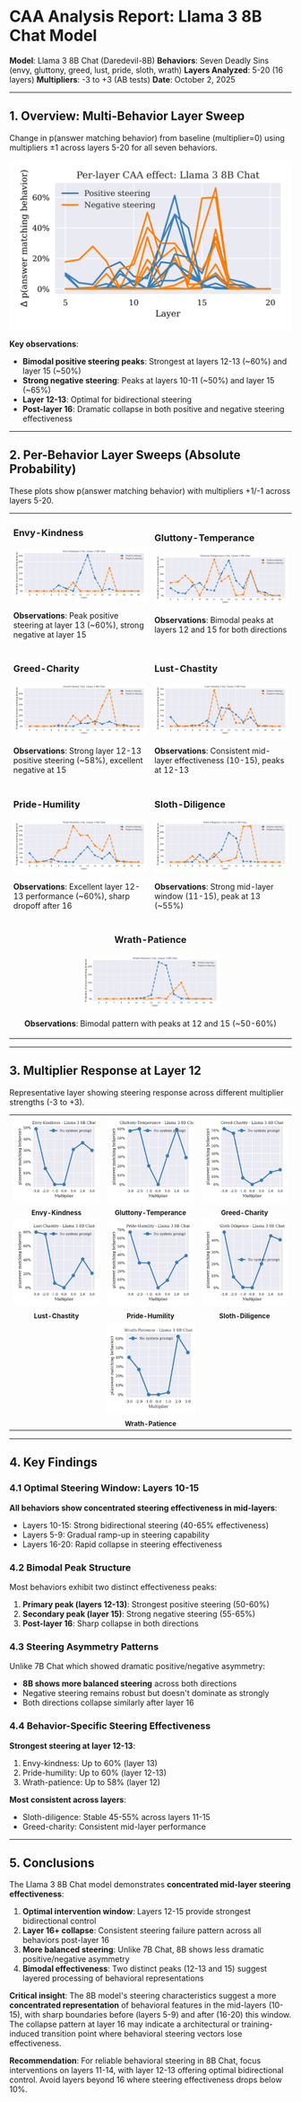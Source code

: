 # CAA Analysis Report: Llama 3 8B Chat Model

**Model**: Llama 3 8B Chat (Daredevil-8B)
**Behaviors**: Seven Deadly Sins (envy, gluttony, greed, lust, pride, sloth, wrath)
**Layers Analyzed**: 5-20 (16 layers)
**Multipliers**: -3 to +3 (AB tests)
**Date**: October 2, 2025

---

## 1. Overview: Multi-Behavior Layer Sweep

Change in p(answer matching behavior) from baseline (multiplier=0) using multipliers ±1 across layers 5-20 for all seven behaviors.

<p align="center">
  <img src="LAYER_SWEEPS_behavior=envy-kindness_type=ab_use_base_model=False_model_size=8b.png" width="800" alt="Multi-behavior layer sweep">
</p>

**Key observations**:
- **Bimodal positive steering peaks**: Strongest at layers 12-13 (~60%) and layer 15 (~50%)
- **Strong negative steering**: Peaks at layers 10-11 (~50%) and layer 15 (~65%)
- **Layer 12-13**: Optimal for bidirectional steering
- **Post-layer 16**: Dramatic collapse in both positive and negative steering effectiveness

---

## 2. Per-Behavior Layer Sweeps (Absolute Probability)

These plots show p(answer matching behavior) with multipliers +1/-1 across layers 5-20.

<table>
<tr>
<td width="50%">

### Envy-Kindness
<img src="envy-kindness/behavior=envy-kindness_type=ab_use_base_model=False_model_size=8b.png" width="100%">

**Observations**: Peak positive steering at layer 13 (~60%), strong negative at layer 15

</td>
<td width="50%">

### Gluttony-Temperance
<img src="gluttony-temperance/behavior=gluttony-temperance_type=ab_use_base_model=False_model_size=8b.png" width="100%">

**Observations**: Bimodal peaks at layers 12 and 15 for both directions

</td>
</tr>
<tr>
<td width="50%">

### Greed-Charity
<img src="greed-charity/behavior=greed-charity_type=ab_use_base_model=False_model_size=8b.png" width="100%">

**Observations**: Strong layer 12-13 positive steering (~58%), excellent negative at 15

</td>
<td width="50%">

### Lust-Chastity
<img src="lust-chastity/behavior=lust-chastity_type=ab_use_base_model=False_model_size=8b.png" width="100%">

**Observations**: Consistent mid-layer effectiveness (10-15), peaks at 12-13

</td>
</tr>
<tr>
<td width="50%">

### Pride-Humility
<img src="pride-humility/behavior=pride-humility_type=ab_use_base_model=False_model_size=8b.png" width="100%">

**Observations**: Excellent layer 12-13 performance (~60%), sharp dropoff after 16

</td>
<td width="50%">

### Sloth-Diligence
<img src="sloth-diligence/behavior=sloth-diligence_type=ab_use_base_model=False_model_size=8b.png" width="100%">

**Observations**: Strong mid-layer window (11-15), peak at 13 (~55%)

</td>
</tr>
<tr>
<td colspan="2" align="center">

### Wrath-Patience
<img src="wrath-patience/behavior=wrath-patience_type=ab_use_base_model=False_model_size=8b.png" width="50%">

**Observations**: Bimodal pattern with peaks at 12 and 15 (~50-60%)

</td>
</tr>
</table>

---

## 3. Multiplier Response at Layer 12

Representative layer showing steering response across different multiplier strengths (-3 to +3).

<table>
<tr>
<td width="33%"><img src="envy-kindness/layer=12_behavior=envy-kindness_type=ab_use_base_model=False_model_size=8b.png" width="100%"></td>
<td width="33%"><img src="gluttony-temperance/layer=12_behavior=gluttony-temperance_type=ab_use_base_model=False_model_size=8b.png" width="100%"></td>
<td width="33%"><img src="greed-charity/layer=12_behavior=greed-charity_type=ab_use_base_model=False_model_size=8b.png" width="100%"></td>
</tr>
<tr>
<td align="center"><small><b>Envy-Kindness</b></small></td>
<td align="center"><small><b>Gluttony-Temperance</b></small></td>
<td align="center"><small><b>Greed-Charity</b></small></td>
</tr>
<tr>
<td width="33%"><img src="lust-chastity/layer=12_behavior=lust-chastity_type=ab_use_base_model=False_model_size=8b.png" width="100%"></td>
<td width="33%"><img src="pride-humility/layer=12_behavior=pride-humility_type=ab_use_base_model=False_model_size=8b.png" width="100%"></td>
<td width="33%"><img src="sloth-diligence/layer=12_behavior=sloth-diligence_type=ab_use_base_model=False_model_size=8b.png" width="100%"></td>
</tr>
<tr>
<td align="center"><small><b>Lust-Chastity</b></small></td>
<td align="center"><small><b>Pride-Humility</b></small></td>
<td align="center"><small><b>Sloth-Diligence</b></small></td>
</tr>
<tr>
<td colspan="3" align="center"><img src="wrath-patience/layer=12_behavior=wrath-patience_type=ab_use_base_model=False_model_size=8b.png" width="33%"></td>
</tr>
<tr>
<td colspan="3" align="center"><small><b>Wrath-Patience</b></small></td>
</tr>
</table>

---

## 4. Key Findings

### 4.1 Optimal Steering Window: Layers 10-15

**All behaviors show concentrated steering effectiveness in mid-layers**:
- Layers 10-15: Strong bidirectional steering (40-65% effectiveness)
- Layers 5-9: Gradual ramp-up in steering capability
- Layers 16-20: Rapid collapse in steering effectiveness

### 4.2 Bimodal Peak Structure

Most behaviors exhibit two distinct effectiveness peaks:
1. **Primary peak (layers 12-13)**: Strongest positive steering (50-60%)
2. **Secondary peak (layer 15)**: Strong negative steering (55-65%)
3. **Post-layer 16**: Sharp collapse in both directions

### 4.3 Steering Asymmetry Patterns

Unlike 7B Chat which showed dramatic positive/negative asymmetry:
- **8B shows more balanced steering** across both directions
- Negative steering remains robust but doesn't dominate as strongly
- Both directions collapse similarly after layer 16

### 4.4 Behavior-Specific Steering Effectiveness

**Strongest steering at layer 12-13**:
1. Envy-kindness: Up to 60% (layer 13)
2. Pride-humility: Up to 60% (layer 12-13)
3. Wrath-patience: Up to 58% (layer 12)

**Most consistent across layers**:
- Sloth-diligence: Stable 45-55% across layers 11-15
- Greed-charity: Consistent mid-layer performance

---

## 5. Conclusions

The Llama 3 8B Chat model demonstrates **concentrated mid-layer steering effectiveness**:

1. **Optimal intervention window**: Layers 12-15 provide strongest bidirectional control
2. **Layer 16+ collapse**: Consistent steering failure pattern across all behaviors post-layer 16
3. **More balanced steering**: Unlike 7B Chat, 8B shows less dramatic positive/negative asymmetry
4. **Bimodal effectiveness**: Two distinct peaks (12-13 and 15) suggest layered processing of behavioral representations

**Critical insight**: The 8B model's steering characteristics suggest a more **concentrated representation** of behavioral features in the mid-layers (10-15), with sharp boundaries before (layers 5-9) and after (16-20) this window. The collapse pattern at layer 16 may indicate a architectural or training-induced transition point where behavioral steering vectors lose effectiveness.

**Recommendation**: For reliable behavioral steering in 8B Chat, focus interventions on layers 11-14, with layer 12-13 offering optimal bidirectional control. Avoid layers beyond 16 where steering effectiveness drops below 10%.
